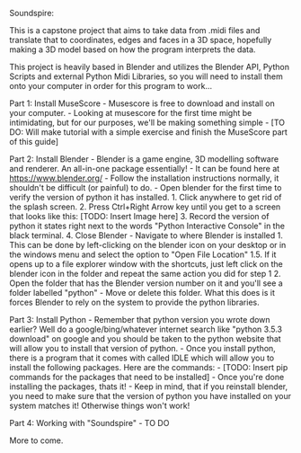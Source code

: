 Soundspire:

This is a capstone project that aims to take data from .midi files and translate that to coordinates, edges and faces in a 3D space, hopefully making a 3D model based on how the program interprets the data.

This project is heavily based in Blender and utilizes the Blender API, Python Scripts and external Python Midi Libraries, so you will need to install them onto your computer in order for this program to work...

Part 1: Install MuseScore
    - Musescore is free to download and install on your computer.
    - Looking at musescore for the first time might be intimidating, but for our purposes, 
      we'll be making something simple
    - [TO DO: Will make tutorial with a simple exercise and finish the MuseScore part of this guide]

Part 2: Install Blender
    - Blender is a game engine, 3D modelling software and renderer. An all-in-one package essentially!
    - It can be found here at https://www.blender.org/
    - Follow the installation instructions normally, it shouldn't be difficult (or painful) to do.
    - Open blender for the first time to verify the version of python it has installed. 
        1. Click anywhere to get rid of the splash screen.
        2. Press Ctrl+Right Arrow key until you get to a screen that looks like this: 
            [TODO: Insert Image here]
        3. Record the version of python it states right next to the words "Python Interactive Console" in the black terminal.
        4. Close Blender
    - Navigate to where Blender is installed
        1. This can be done by left-clicking on the blender icon on your desktop or in the windows menu and select the option
           to "Open File Location"
        1.5. If it opens up to a file explorer window with the shortcuts, just left click on the blender icon in the folder and repeat the same action you did for step 1
        2. Open the folder that has the Blender version number on it and you'll see a folder labelled "python"
            - Move or delete this folder. What this does is it forces Blender to rely on the system to provide the python libraries.

Part 3: Install Python
    - Remember that python version you wrote down earlier? Well do a google/bing/whatever internet search like "python 3.5.3 download" on google and you should be taken to the
      python website that will allow you to install that version of python.
    - Once you install python, there is a program that it comes with called IDLE which will allow you to install the following packages. Here are the commands:
        - [TODO: Insert pip commands for the packages that need to be installed]
    - Once you're done installing the packages, thats it!
        - Keep in mind, that if you reinstall blender, you need to make sure that the version of python you have installed on your system matches it! Otherwise things won't work!

Part 4: Working with "Soundspire"
    - TO DO

More to come.